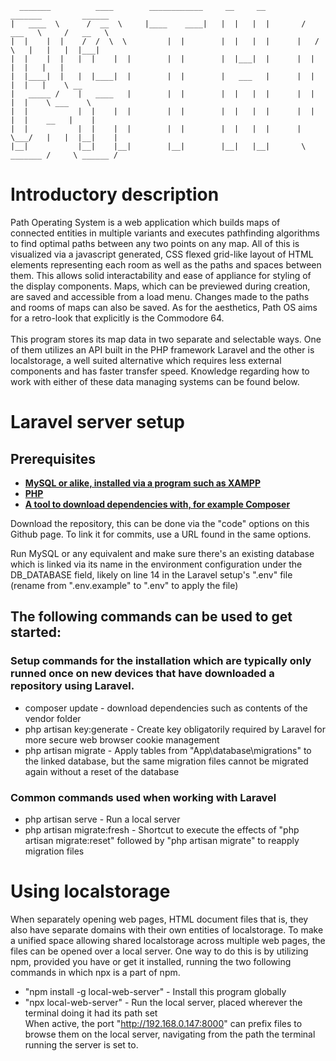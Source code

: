 <!-- Some of the ASCII art is intentionally misaligned without markdown to correctly align in the proper view with markdown. A preview of this can usually be shown in VS Code via the keybindings ctrl + shift + v -->
```
  _______          ____        ____________     __     __          _______         ______
|   ____  \      /  __  \     |____    ____|   |  |   |  |       /   ___   \     /   __   \
|  |    |  |    /  /  \  \         |  |	       |  |   |  |      |   /   \   |   |   |  |___|
|  |    |  |   |  |    |  |        |  |	       |  |___|  |      |  |     |  |   |   |
|  |____|  |   |  |____|  |        |  |	       |   ___   |      |  |     |  |   |    \ __
|   _____ /    |   ____   |        |  |	       |  |   |  |      |  |     |  |    \ ___    \
|  |	       |  |    |  |        |  |	       |  |   |  |      |  |     |  |    __   |    |
|  |           |  |    |  |        |  |	       |  |   |  |      |   \___/   |   |  |__|    |
|__|           |__|    |__|        |__|	       |__|   |__|       \ _______ /     \ ______ /
```
# Introductory description
Path Operating System is a web application which builds maps of connected entities in multiple variants and executes pathfinding algorithms to find optimal paths between any two points on any map. All of this is visualized via a javascript generated, CSS flexed grid-like layout of HTML elements representing each room as well as the paths and spaces between them. This allows solid interactability and ease of appliance for styling of the display components. Maps, which can be previewed during creation, are saved and accessible from a load menu. Changes made to the paths and rooms of maps can also be saved. As for the aesthetics, Path OS aims for a retro-look that explicitly is the Commodore 64.
<br>
<br>
This program stores its map data in two separate and selectable ways. One of them utilizes an API built in the PHP framework Laravel and the other is localstorage, a well suited alternative which requires less external components and has faster transfer speed. Knowledge regarding how to work with either of these data managing systems can be found below.

# Laravel server setup

## Prerequisites

- **[MySQL or alike, installed via a program such as XAMPP](https://www.apachefriends.org/)**
- **[PHP](https://www.php.net/downloads.php)**
- **[A tool to download dependencies with, for example Composer](https://getcomposer.org/download/)**

Download the repository, this can be done via the "code" options on this Github page. To link it for commits, use a URL found in the same options.

Run MySQL or any equivalent and make sure there's an existing database which is linked via its name in the environment configuration under the DB_DATABASE field, likely on line 14 in the Laravel setup's ".env" file (rename from ".env.example" to ".env" to apply the file)

## The following commands can be used to get started:

### Setup commands for the installation which are typically only runned once on new devices that have downloaded a repository using Laravel.
- composer update - download dependencies such as contents of the vendor folder
- php artisan key:generate - Create key obligatorily required by Laravel for more secure web browser cookie management
- php artisan migrate - Apply tables from "App\database\migrations" to the linked database, but the same migration files cannot be migrated again without a reset of the database

### Common commands used when working with Laravel
- php artisan serve - Run a local server
- php artisan migrate:fresh - Shortcut to execute the effects of "php artisan migrate:reset" followed by "php artisan migrate" to reapply migration files


# Using localstorage
When separately opening web pages, HTML document files that is, they also have separate domains with their own entities of localstorage. To make a unified space allowing shared localstorage across multiple web pages, the files can be opened over a local server. One way to do this is by utilizing npm, provided you have or get it installed, running the two following commands in which npx is a part of npm.
- "npm install -g local-web-server" - Install this program globally
- "npx local-web-server" - Run the local server, placed wherever the terminal doing it had its path set <br>
When active, the port "http://192.168.0.147:8000" can prefix files to browse them on the local server, navigating from the path the terminal running the server is set to.